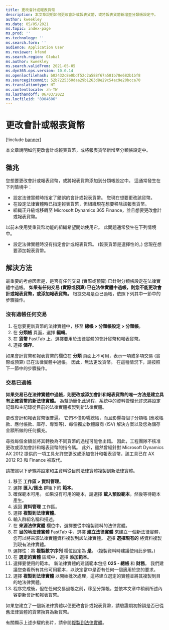 ```yaml
---
title: 更改會計或報表貨幣
description: 本文章說明如何更改會計或報表貨幣，或將報表貨幣新增至分類帳設定中。
author: kweekley
ms.date: 05/05/2021
ms.topic: index-page
ms.prod: ''
ms.technology: ''
ms.search.form: ''
audience: Application User
ms.reviewer: kfend
ms.search.region: Global
ms.author: kweekley
ms.search.validFrom: 2021-05-05
ms.dyn365.ops.version: 10.0.14
ms.openlocfilehash: b02432c8e0bdf52c2a588f67a581b78e682b1bf8
ms.sourcegitcommit: 52b7225350daa29b1263d8e29c54ac9e20bcca70
ms.translationtype: HT
ms.contentlocale: zh-TW
ms.lasthandoff: 06/03/2022
ms.locfileid: "8904606"
---
```

# <a name="change-the-accounting-or-reporting-currency"></a>更改會計或報表貨幣

[!include [banner](../includes/banner.md)]

本文章說明如何更改會計或報表貨幣，或將報表貨幣新增至分類帳設定中。

## <a name="symptom"></a>徵兆

您想要更改會計或報表貨幣，或將報表貨幣添加到分類帳設定中。 這通常發生在下列情境中：

- 設定法律實體時指定了錯誤的會計或報表貨幣。 您現在想要更改該貨幣。
- 在設定法律實體時已指定報表貨幣，但組織現在想要移除該報表貨幣。
- 組織正升級或移轉至 Microsoft Dynamics 365 Finance，並且想要更改會計或報表貨幣。

以前未使用雙重貨幣功能的組織希望開始使用它。 此問題通常發生在下列情境中。

- 設定法律實體時沒有指定會計或報表貨幣。 (報表貨幣是選擇性的。) 您現在想要添加報表貨幣。

## <a name="resolution"></a>解決方法

最重要的考慮因素是，是否有任何交易 (實際或預算) 已針對分類帳設定在法律實體中過帳。 **如果有任何交易 (實際或預算) 已在法律實體中過帳，則您不能更改會計或報表貨幣，或添加報表貨幣。** 根據交易是否已過帳，依照下列其中一節中的步驟操作。

### <a name="no-transactions-have-been-posted"></a>沒有過帳任何交易

1. 在您要更新貨幣的法律實體中，移至 **總帳 \> 分類帳設定 \> 分類帳**。
2. 在 **分類帳** 頁面，選擇 **編輯**。
3. 在 **貨幣** FastTab 上，選擇要用於法律實體的會計貨幣和報表貨幣。
4. 選擇 **儲存**。

如果會計貨幣和報表貨幣的欄位在 **分類** 頁面上不可用，表示一項或多項交易 (實際或預算) 已在法律實體中過帳。 因此，無法更改貨幣。 在這種情況下，請按照下一節中的步驟操作。

### <a name="transactions-have-been-posted"></a>交易已過帳

**如果交易已在法律實體中過帳，則更改或添加會計和報表貨幣的唯一方法是建立具有正確貨幣的新法律實體。** 為幫助簡化此過程，系統中的資料管理允許您將設定記錄和主記錄從目前的法律實體複製到新法律實體。

更改會計和報表貨幣很普遍。 它們不僅影響總帳，而且影響每個子分類帳 (應收帳款、應付帳款、庫存、專案等)、每個獨立軟體廠商 (ISV) 解決方案以及您為儲存金額所做的任何擴充。

尋找每個金額並將其轉換為不同貨幣的過程可能會出錯。 因此，工程團隊不核准更改或添加會計和報表貨幣的指令碼。 此外，雖然曾經針對 Microsoft Dynamics AX 2012 提供的一項工具允許您更改或添加會計和報表貨幣，該工具已在 AX 2012 R3 和 Finance 被取代。

請按照以下步驟將設定和主資料從目前法律實體複製到新法律實體。

1. 移至 **工作區 \> 資料管理**。
2. 選擇 **匯入/匯出** 群組下的 **範本**。
3. 確保範本可用。 如果沒有可用的範本，請選擇 **載入預設範本**，然後等待範本產生。
4. 返回 **資料管理** 工作區。
5. 選擇 **複製到法律實體**。
6. 輸入群組名稱和描述。
7. 在 **來源法律實體** 欄位中，選擇要從中複製資料的法律實體。
8. 在 **目的地法律實體** FastTab 中，選擇 **建立法律實體** 來建立一個新法律實體，您可以將來源法律實體資料複製到該法律實體。 選擇 **選擇現有的** 將資料複製到現有法律實體。
9. 選擇性：將 **複製數字序列** 欄位設定為 **是**。 (複製資料時建議使用此步驟。)
10. 在 **選定的實體** 區域中，選擇 **添加範本**。
11. 選擇要使用的範本。 新法律實體的建議範本包括 **025 - 總帳** 和 **財務**。 我們建議您查看所有其他可用範本，以決定當中是否有任何一個適用於您的要求。
12. 選擇 **複製到法律實體** 以開始批次處理，這將建立選定的實體並將其複製到目的地法律實體。
13. 程序完成後，但在任何交易過帳之前，移至分類帳，並依本文章中稍前所述內容更新會計和報表貨幣。

如果您建立了一個新法律實體以便更改會計或報表貨幣，請驗證期初餘額是否已從舊法律實體的貨幣換算為新貨幣。

有關顯示上述步驟的影片，請參閱[複製到法律實體](https://community.dynamics.com/365/b/techtalks/posts/copy-into-legal-entity-october-24-2017)。

